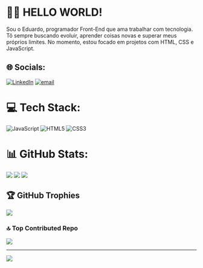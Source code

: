 ### 
# 👨‍💻 HELLO WORLD!
Sou o Eduardo, programador Front-End que ama trabalhar com tecnologia.
Tô sempre buscando evoluir, aprender coisas novas e superar meus próprios limites.
No momento, estou focado em projetos com HTML, CSS e JavaScript.


## 🌐 Socials:
[![LinkedIn](https://img.shields.io/badge/LinkedIn-%230077B5.svg?logo=linkedin&logoColor=white)](https://linkedin.com/in/eduardocmagalhaes/) [![email](https://img.shields.io/badge/Email-D14836?logo=gmail&logoColor=white)](mailto:magalhaes.eddu@gmail.com) 

# 💻 Tech Stack:
![JavaScript](https://img.shields.io/badge/javascript-%23323330.svg?style=for-the-badge&logo=javascript&logoColor=%23F7DF1E) ![HTML5](https://img.shields.io/badge/html5-%23E34F26.svg?style=for-the-badge&logo=html5&logoColor=white) ![CSS3](https://img.shields.io/badge/css3-%231572B6.svg?style=for-the-badge&logo=css3&logoColor=white)

# 📊 GitHub Stats:
![](https://github-readme-stats.vercel.app/api?username=edumagalhaess&theme=tokyonight&hide_border=false&include_all_commits=true&count_private=true)
![](https://nirzak-streak-stats.vercel.app/?user=edumagalhaess&theme=tokyonight&hide_border=false)
![](https://github-readme-stats.vercel.app/api/top-langs/?username=edumagalhaess&theme=tokyonight&hide_border=false&include_all_commits=true&count_private=true&layout=compact)

## 🏆 GitHub Trophies
![](https://github-profile-trophy.vercel.app/?username=edumagalhaess&theme=dracula&no-frame=false&no-bg=false&margin-w=4)

### 🔝 Top Contributed Repo
![](https://github-contributor-stats.vercel.app/api?username=edumagalhaess&limit=5&theme=dark&combine_all_yearly_contributions=true)

---
[![](https://visitcount.itsvg.in/api?id=edumagalhaess&icon=2&color=7)](https://visitcount.itsvg.in)

<!-- Proudly created with GPRM ( https://gprm.itsvg.in ) -->
